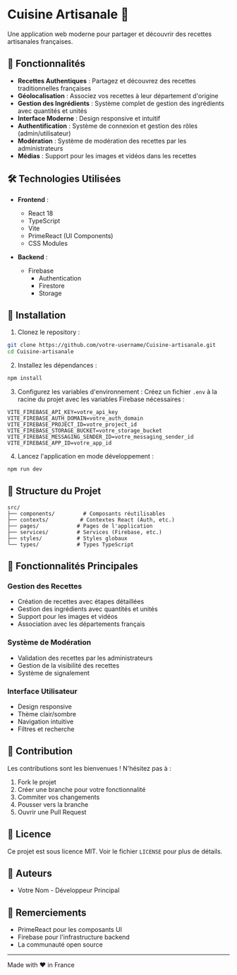 # Cuisine Artisanale 🍳

Une application web moderne pour partager et découvrir des recettes artisanales françaises.

## 🌟 Fonctionnalités

- **Recettes Authentiques** : Partagez et découvrez des recettes traditionnelles françaises
- **Géolocalisation** : Associez vos recettes à leur département d'origine
- **Gestion des Ingrédients** : Système complet de gestion des ingrédients avec quantités et unités
- **Interface Moderne** : Design responsive et intuitif
- **Authentification** : Système de connexion et gestion des rôles (admin/utilisateur)
- **Modération** : Système de modération des recettes par les administrateurs
- **Médias** : Support pour les images et vidéos dans les recettes

## 🛠️ Technologies Utilisées

- **Frontend** :
  - React 18
  - TypeScript
  - Vite
  - PrimeReact (UI Components)
  - CSS Modules

- **Backend** :
  - Firebase
    - Authentication
    - Firestore
    - Storage

## 🚀 Installation

1. Clonez le repository :
```bash
git clone https://github.com/votre-username/Cuisine-artisanale.git
cd Cuisine-artisanale
```

2. Installez les dépendances :
```bash
npm install
```

3. Configurez les variables d'environnement :
Créez un fichier `.env` à la racine du projet avec les variables Firebase nécessaires :
```env
VITE_FIREBASE_API_KEY=votre_api_key
VITE_FIREBASE_AUTH_DOMAIN=votre_auth_domain
VITE_FIREBASE_PROJECT_ID=votre_project_id
VITE_FIREBASE_STORAGE_BUCKET=votre_storage_bucket
VITE_FIREBASE_MESSAGING_SENDER_ID=votre_messaging_sender_id
VITE_FIREBASE_APP_ID=votre_app_id
```

4. Lancez l'application en mode développement :
```bash
npm run dev
```

## 📝 Structure du Projet

```
src/
├── components/         # Composants réutilisables
├── contexts/          # Contextes React (Auth, etc.)
├── pages/            # Pages de l'application
├── services/         # Services (Firebase, etc.)
├── styles/           # Styles globaux
└── types/            # Types TypeScript
```

## 🔑 Fonctionnalités Principales

### Gestion des Recettes
- Création de recettes avec étapes détaillées
- Gestion des ingrédients avec quantités et unités
- Support pour les images et vidéos
- Association avec les départements français

### Système de Modération
- Validation des recettes par les administrateurs
- Gestion de la visibilité des recettes
- Système de signalement

### Interface Utilisateur
- Design responsive
- Thème clair/sombre
- Navigation intuitive
- Filtres et recherche

## 🤝 Contribution

Les contributions sont les bienvenues ! N'hésitez pas à :
1. Fork le projet
2. Créer une branche pour votre fonctionnalité
3. Commiter vos changements
4. Pousser vers la branche
5. Ouvrir une Pull Request

## 📄 Licence

Ce projet est sous licence MIT. Voir le fichier `LICENSE` pour plus de détails.

## 👥 Auteurs

- Votre Nom - Développeur Principal

## 🙏 Remerciements

- PrimeReact pour les composants UI
- Firebase pour l'infrastructure backend
- La communauté open source

---

Made with ❤️ in France
